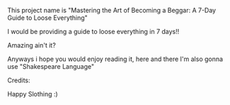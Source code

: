 This project name is "Mastering the Art of Becoming a Beggar: A 7-Day Guide to Loose Everything"

I would be providing a guide to loose everything in 7 days!!

Amazing ain't it?

Anyways i hope you would enjoy reading it, here and there I'm also gonna use "Shakespeare Language"

Credits:

Happy Slothing :)

